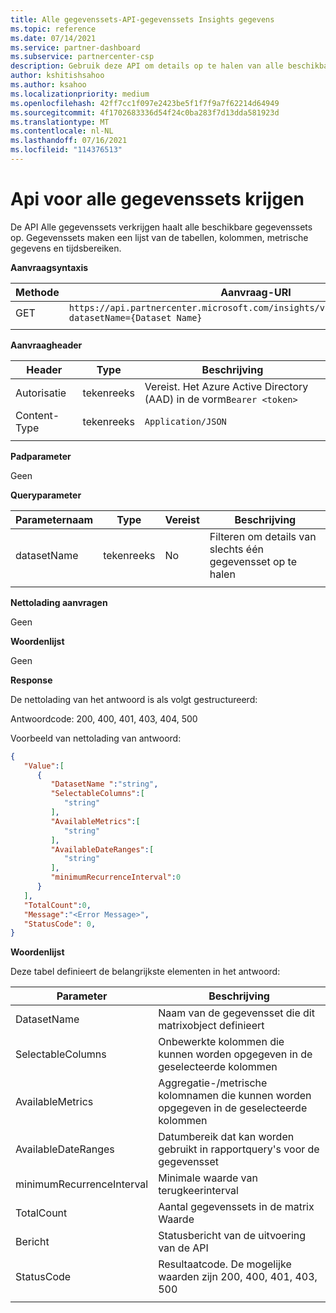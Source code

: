 ```yaml
---
title: Alle gegevenssets-API-gegevenssets Insights gegevens
ms.topic: reference
ms.date: 07/14/2021
ms.service: partner-dashboard
ms.subservice: partnercenter-csp
description: Gebruik deze API om details op te halen van alle beschikbare gegevenssets in Partner Center inzichten.
author: kshitishsahoo
ms.author: ksahoo
ms.localizationpriority: medium
ms.openlocfilehash: 42ff7cc1f097e2423be5f1f7f9a7f62214d64949
ms.sourcegitcommit: 4f1702683336d54f24c0ba283f7d13dda581923d
ms.translationtype: MT
ms.contentlocale: nl-NL
ms.lasthandoff: 07/16/2021
ms.locfileid: "114376513"
---
```

# <a name="get-all-datasets-api"></a>Api voor alle gegevenssets krijgen

De API Alle gegevenssets verkrijgen haalt alle beschikbare gegevenssets op. Gegevenssets maken een lijst van de tabellen, kolommen, metrische gegevens en tijdsbereiken.

**Aanvraagsyntaxis**

|    Methode    |    Aanvraag-URI    |
|    ----    |    ----    |
|    GET    |    `https://api.partnercenter.microsoft.com/insights/v1/mpn/ScheduledDataset?datasetName={Dataset Name}`     |
|        |        |

**Aanvraagheader**

|    Header    |    Type    |    Beschrijving    |
|    ----    |    ----    |    ----    |
|    Autorisatie    |    tekenreeks    |    Vereist. Het Azure Active Directory (AAD) in de vorm`Bearer <token>`    |
|    Content-Type    |    tekenreeks    |    `Application/JSON`    |
|        |        |        |

**Padparameter**

Geen

**Queryparameter**

|    Parameternaam    |    Type    |    Vereist    |    Beschrijving    |
|    ----    |    ----    |    ----    |    ----    |
|    datasetName    |    tekenreeks    |    No    |    Filteren om details van slechts één gegevensset op te halen    |
|        |        |        |        |

**Nettolading aanvragen**

Geen

**Woordenlijst**

Geen

**Response**

De nettolading van het antwoord is als volgt gestructureerd:

Antwoordcode: 200, 400, 401, 403, 404, 500

Voorbeeld van nettolading van antwoord:

```json
{ 
   "Value":[ 
      { 
         "DatasetName ":"string", 
         "SelectableColumns":[ 
            "string" 
         ], 
         "AvailableMetrics":[ 
            "string" 
         ], 
         "AvailableDateRanges":[ 
            "string" 
         ], 
         "minimumRecurrenceInterval":0 
      } 
   ], 
   "TotalCount":0, 
   "Message":"<Error Message>", 
   "StatusCode": 0, 
} 
```

**Woordenlijst**

Deze tabel definieert de belangrijkste elementen in het antwoord:

|    Parameter    |    Beschrijving    |
|    ----    |    ----    |
|    DatasetName     |    Naam van de gegevensset die dit matrixobject definieert     |
|    SelectableColumns     |    Onbewerkte kolommen die kunnen worden opgegeven in de geselecteerde kolommen     |
|    AvailableMetrics     |    Aggregatie-/metrische kolomnamen die kunnen worden opgegeven in de geselecteerde kolommen     |
|    AvailableDateRanges     |    Datumbereik dat kan worden gebruikt in rapportquery's voor de gegevensset     |
|    minimumRecurrenceInterval     |    Minimale waarde van terugkeerinterval     |
|    TotalCount     |    Aantal gegevenssets in de matrix Waarde     |
|    Bericht     |    Statusbericht van de uitvoering van de API     |
|    StatusCode     |    Resultaatcode. De mogelijke waarden zijn 200, 400, 401, 403, 500     |
|        |        |
